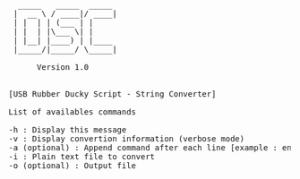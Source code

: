 <pre>
  _____   _____  _____ 
 |  __ \ / ____|/ ____|
 | |  | | (___ | |     
 | |  | |\___ \| |     
 | |__| |____) | |____ 
 |_____/|_____/ \_____|

      Version 1.0      


[USB Rubber Ducky Script - String Converter]

List of availables commands

-h : Display this message
-v : Display convertion information (verbose mode)
-a (optional) : Append command after each line [example : enter,delay,escape,etc...]
-i : Plain text file to convert
-o (optional) : Output file

</pre>